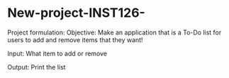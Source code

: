# New-project-INST126-

Project formulation:
Objective: Make an application that is a To-Do list for users to add and remove items that they want!

Input: What item to add or remove

Output: Print the list

